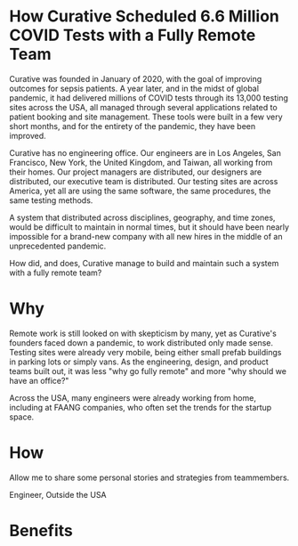 # How Curative Scheduled 6.6 Million COVID Tests with a Fully Remote Team

Curative was founded in January of 2020, with the goal of improving outcomes for sepsis patients. A year later, and in the midst of global pandemic, it had delivered millions of COVID tests through its 13,000 testing sites across the USA, all managed through several applications related to patient booking and site management. These tools were built in a few very short months, and for the entirety of the pandemic, they have been improved.

Curative has no engineering office. Our engineers are in Los Angeles, San Francisco, New York, the United Kingdom, and Taiwan, all working from their homes. Our project managers are distributed, our designers are distributed, our executive team is distributed. Our testing sites are across America, yet all are using the same software, the same procedures, the same testing methods.

A system that distributed across disciplines, geography, and time zones, would be difficult to maintain in normal times, but it should have been nearly impossible for a brand-new company with all new hires in the middle of an unprecedented pandemic.

How did, and does, Curative manage to build and maintain such a system with a fully remote team?

# Why

Remote work is still looked on with skepticism by many, yet as Curative's founders faced down a pandemic, to work distributed only made sense. Testing sites were already very mobile, being either small prefab buildings in parking lots or simply vans.  As the engineering, design, and product teams built out, it was less "why go fully remote" and more "why should we have an office?"

Across the USA, many engineers were already working from home, including at FAANG companies, who often set the trends for the startup space.

# How

Allow me to share some personal stories and strategies from teammembers.

Engineer, Outside the USA



# Benefits
